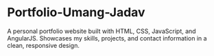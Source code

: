 # Portfolio-Umang-Jadav
A personal portfolio website built with HTML, CSS, JavaScript, and AngularJS. Showcases my skills, projects, and contact information in a clean, responsive design.
